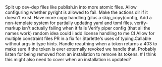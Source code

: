 Split up dev-dep files like publish.in into more atomic files.
Allow configuring whether pyright is allowed to fail.
Make the actions dir if it doesn't exist.
Have more copy handling (plus a skip_copy)config,
Add a non-template system for partially updating yaml and toml files.
verify-markup isn't actually failing when it fails
Verify piper config (that all the names work)
random idea could i add license handling to me CI
Allow for multiple constraint files
PR in a fix for Starlette's uses of typing.Callable without args in type hints.
Handle reauthing when a token returns a 403 to make sure if the token is ever externally revoked we handle that.
Probably listen for being removed from an installation to remove its tokens. # I think this might also need to cover when an installation is updated?
